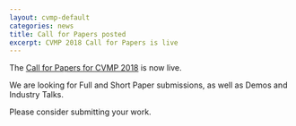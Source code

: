 ```yaml
---
layout: cvmp-default
categories: news
title: Call for Papers posted
excerpt: CVMP 2018 Call for Papers is live
---
```


The [Call for Papers for CVMP 2018]({{site.baseurl}}/2018/call-for-papers/) is now live.

We are looking for Full and Short Paper submissions, as well as Demos and Industry Talks.

Please consider submitting your work.

